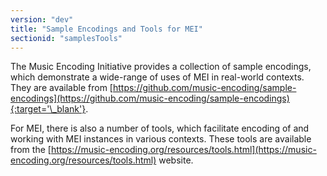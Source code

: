 ```yaml
---
version: "dev"
title: "Sample Encodings and Tools for MEI"
sectionid: "samplesTools"
---
```


The Music Encoding Initiative provides a collection of sample encodings, which demonstrate a wide-range of uses of MEI in real-world contexts. They are available from [https://github.com/music-encoding/sample-encodings](https://github.com/music-encoding/sample-encodings){:target='\_blank'}.

For MEI, there is also a number of tools, which facilitate encoding of and working with MEI instances in various contexts. These tools are available from the [https://music-encoding.org/resources/tools.html](https://music-encoding.org/resources/tools.html) website. 

